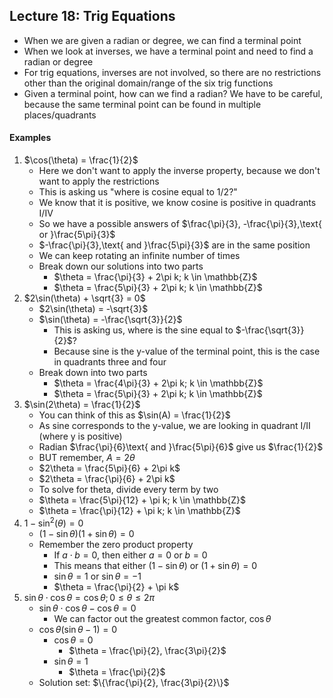 ## Lecture 18: Trig Equations
- When we are given a radian or degree, we can find a terminal point
- When we look at inverses, we have a terminal point and need to find a radian or degree
- For trig equations, inverses are not involved, so there are no restrictions other than the original domain/range of the six trig functions
- Given a terminal point, how can we find a radian? We have to be careful, because the same terminal point can be found in multiple places/quadrants

#### Examples
1. $\cos(\theta) = \frac{1}{2}$
   - Here we don't want to apply the inverse property, because we don't want to apply the restrictions
   - This is asking us "where is cosine equal to 1/2?"
   - We know that it is positive, we know cosine is positive in quadrants I/IV
   - So we have a possible answers of $\frac{\pi}{3}, -\frac{\pi}{3},\text{ or }\frac{5\pi}{3}$
   - $-\frac{\pi}{3},\text{ and }\frac{5\pi}{3}$ are in the same position
   - We can keep rotating an infinite number of times
   - Break down our solutions into two parts
     - $\theta = \frac{\pi}{3} + 2\pi k; k \in \mathbb{Z}$
     - $\theta = \frac{5\pi}{3} + 2\pi k; k \in \mathbb{Z}$
2. $2\sin(\theta) + \sqrt{3} = 0$
   - $2\sin(\theta) = -\sqrt{3}$
   - $\sin(\theta) = -\frac{\sqrt{3}}{2}$
     - This is asking us, where is the sine equal to $-\frac{\sqrt{3}}{2}$?
     - Because sine is the y-value of the terminal point, this is the case in quadrants three and four
   - Break down into two parts
     - $\theta = \frac{4\pi}{3} + 2\pi k; k \in \mathbb{Z}$
     - $\theta = \frac{5\pi}{3} + 2\pi k; k \in \mathbb{Z}$
3. $\sin(2\theta) = \frac{1}{2}$
   - You can think of this as $\sin(A) = \frac{1}{2}$
   - As sine corresponds to the y-value, we are looking in quadrant I/II (where y is positive)
   - Radian $\frac{\pi}{6}\text{ and }\frac{5\pi}{6}$ give us $\frac{1}{2}$
   - BUT remember, $A = 2\theta$
   - $2\theta = \frac{5\pi}{6} + 2\pi k$
   - $2\theta = \frac{\pi}{6} + 2\pi k$
   - To solve for theta, divide every term by two
   - $\theta = \frac{5\pi}{12} + \pi k; k \in \mathbb{Z}$
   - $\theta = \frac{\pi}{12} + \pi k; k \in \mathbb{Z}$
4. $1 - \sin^2(\theta) = 0$
   - $(1 - \sin\theta)(1+\sin\theta) = 0$
   - Remember the zero product property
     - If $a \cdot b = 0$, then either $a=0$ or $b=0$
     - This means that either $(1 - \sin\theta)\text{ or }(1+\sin\theta) = 0$
     - $\sin\theta = 1\text{ or }\sin\theta = -1$
     - $\theta = \frac{\pi}{2} + \pi k$
5. $\sin\theta\cdot\cos\theta = \cos\theta; 0 \leq \theta \leq 2\pi$
   - $\sin\theta\cdot\cos\theta - \cos\theta = 0$
     - We can factor out the greatest common factor, $\cos\theta$
   - $\cos\theta(\sin\theta - 1) = 0$
     - $\cos\theta = 0$
       - $\theta = \frac{\pi}{2}, \frac{3\pi}{2}$
     - $\sin\theta = 1$
       - $\theta = \frac{\pi}{2}$
   - Solution set: $\{\frac{\pi}{2}, \frac{3\pi}{2}\}$